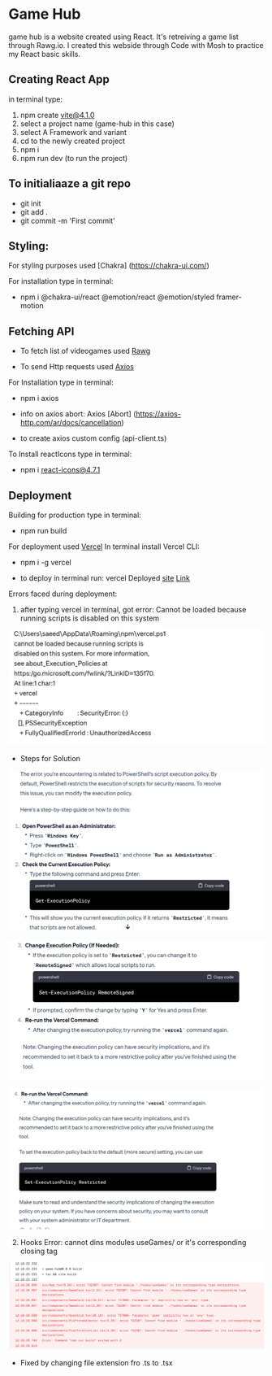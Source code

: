 # Game Hub 

game hub is a website created using React. It's retreiving a game list through Rawg.io.
I created this webside through Code with Mosh to practice my React basic skills.


## Creating React App
in terminal type:

1. npm create vite@4.1.0
2. select a project name (game-hub in this case)
3. select A Framework and variant
4. cd to the newly created project
5. npm i
6. npm run dev (to run the project)

## To initialiaaze a git repo

- git init
- git add .
- git commit -m 'First commit'


## Styling:

For styling purposes used [Chakra] (https://chakra-ui.com/)

For installation type in terminal:

- npm i @chakra-ui/react @emotion/react @emotion/styled framer-motion

## Fetching API 

- To fetch list of videogames used [Rawg](https://rawg.io/) 

- To send Http requests used [Axios](https://www.digitalocean.com/community/tutorials/react-axios-react)

For Installation type in terminal: 
- npm i axios

- info on axios abort: Axios [Abort] (https://axios-http.com/ar/docs/cancellation)

- to create axios custom config (api-client.ts)

To Install reactIcons type in terminal: 
- npm i react-icons@4.7.1

## Deployment

Building for production type in terminal:
- npm run build

For deployment used [Vercel](https://vercel.com/)
In terminal install Vercel CLI: 
- npm i -g vercel

- to deploy in terminal run: vercel
Deployed [site](https://game-g3za7tydz-aimans-projects-f65dee63.vercel.app/)
[Link](https://game-hub-nine-ashy.vercel.app/)

Errors faced during deployment:
1. after typing vercel in terminal, got error: Cannot be loaded because running scripts is disabled on this system

![VercelError](./src/assets/vercel-error.PNG)
- Steps for Solution

![VercelSolution1](./src/assets/vercel-solution1.PNG)

![VercelSolution2](./src/assets/vercel-solution2.PNG)

![VercelSolution3](./src/assets/vercel-solution3.PNG)

2. Hooks Error: cannot dins modules useGames/ or it's corresponding closing tag

![HookError](./src/assets/hook-error.PNG)

- Fixed by changing file extension fro .ts to .tsx